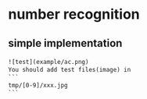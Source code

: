 # number recognition

## simple implementation
    ![test](example/ac.png)
    You should add test files(image) in
    ```
    tmp/[0-9]/xxx.jpg
    ```
